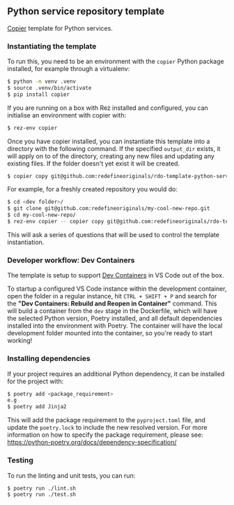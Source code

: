 ## Python service repository template

[Copier](https://copier.readthedocs.io/en/stable/) template for Python services.

### Instantiating the template

To run this, you need to be an environment with the `copier` Python package
installed, for example through a virtualenv:
```bash
$ python -m venv .venv
$ source .venv/bin/activate
$ pip install copier
```

If you are running on a box with Rez installed and configured, you can initialise
an environment with copier with:
```bash
$ rez-env copier
```

Once you have copier installed, you can instantiate this template into a directory
with the following command. If the specified `output_dir` exists, it will apply
on to of the directory, creating any new files and updating any existing files.
If the folder doesn't yet exist it will be created.
```bash
$ copier copy git@github.com:redefineoriginals/rdo-template-python-service.git <output_dir>
```

For example, for a freshly created repository you would do:
```bash
$ cd <dev folder>/
$ git clone git@github.com:redefineoriginals/my-cool-new-repo.git
$ cd my-cool-new-repo/
$ rez-env copier -- copier copy git@github.com:redefineoriginals/rdo-template-python-service.git .
```

This will ask a series of questions that will be used to control the template
instantiation.

### Developer workflow: Dev Containers

The template is setup to support [Dev Containers](https://containers.dev/) in VS Code
out of the box.

To startup a configured VS Code instance within the development container, open the
folder in a regular instance, hit `CTRL + SHIFT + P` and search for the **"Dev Containers:
Rebuild and Reopen in Container"** command. This will build a container from the
`dev` stage in the Dockerfile, which will have the selected Python version, Poetry
installed, and all default dependencies installed into the environment with Poetry. The
container will have the local development folder mounted into the container, so you're
ready to start working!

### Installing dependencies

If your project requires an additional Python dependency, it can be installed for
the project with:
```bash
$ poetry add <package_requirement>
e.g
$ poetry add Jinja2
```
This will add the package requirement to the `pyproject.toml` file, and update the
`poetry.lock` to include the new resolved version. For more information on how to
specify the package requirement, please see:
https://python-poetry.org/docs/dependency-specification/


### Testing

To run the linting and unit tests, you can run:
```bash
$ poetry run ./lint.sh
$ poetry run ./test.sh
```
